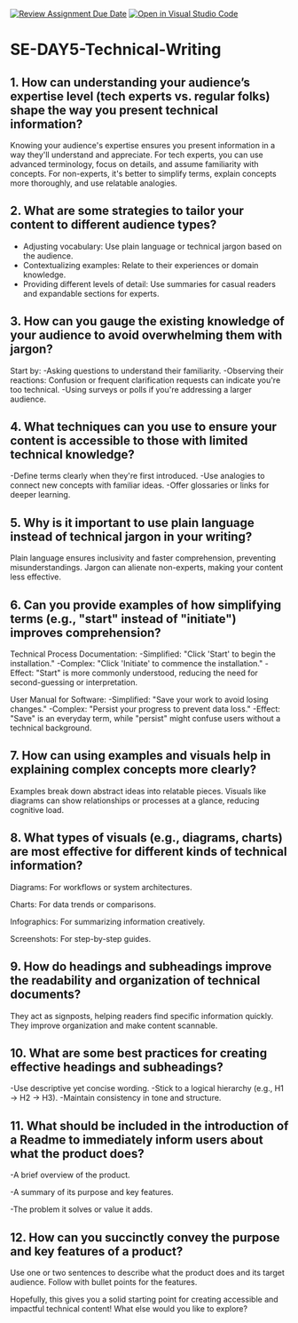 [![Review Assignment Due Date](https://classroom.github.com/assets/deadline-readme-button-22041afd0340ce965d47ae6ef1cefeee28c7c493a6346c4f15d667ab976d596c.svg)](https://classroom.github.com/a/zsAR-pyY)
[![Open in Visual Studio Code](https://classroom.github.com/assets/open-in-vscode-2e0aaae1b6195c2367325f4f02e2d04e9abb55f0b24a779b69b11b9e10269abc.svg)](https://classroom.github.com/online_ide?assignment_repo_id=18547849&assignment_repo_type=AssignmentRepo)
# SE-DAY5-Technical-Writing
## 1. How can understanding your audience’s expertise level (tech experts vs. regular folks) shape the way you present technical information?
Knowing your audience's expertise ensures you present information in a way they'll understand and appreciate. For tech experts, you can use advanced terminology, focus on details, and assume familiarity with concepts. For non-experts, it's better to simplify terms, explain concepts more thoroughly, and use relatable analogies.
## 2. What are some strategies to tailor your content to different audience types?
- Adjusting vocabulary: Use plain language or technical jargon based on the audience.
- Contextualizing examples: Relate to their experiences or domain knowledge.
- Providing different levels of detail: Use summaries for casual readers and expandable sections for experts.
## 3. How can you gauge the existing knowledge of your audience to avoid overwhelming them with jargon?
Start by:
-Asking questions to understand their familiarity.
-Observing their reactions: Confusion or frequent clarification requests can indicate you're too technical.
-Using surveys or polls if you're addressing a larger audience.
## 4. What techniques can you use to ensure your content is accessible to those with limited technical knowledge?
-Define terms clearly when they're first introduced.
-Use analogies to connect new concepts with familiar ideas.
-Offer glossaries or links for deeper learning.
## 5. Why is it important to use plain language instead of technical jargon in your writing?
Plain language ensures inclusivity and faster comprehension, preventing misunderstandings. Jargon can alienate non-experts, making your content less effective.
## 6. Can you provide examples of how simplifying terms (e.g., "start" instead of "initiate") improves comprehension?
Technical Process Documentation:
-Simplified: "Click 'Start' to begin the installation."
-Complex: "Click 'Initiate' to commence the installation."
-Effect: "Start" is more commonly understood, reducing the need for second-guessing or interpretation.

User Manual for Software:
-Simplified: "Save your work to avoid losing changes."
-Complex: "Persist your progress to prevent data loss."
-Effect: "Save" is an everyday term, while "persist" might confuse users without a technical background.
## 7. How can using examples and visuals help in explaining complex concepts more clearly?
Examples break down abstract ideas into relatable pieces. Visuals like diagrams can show relationships or processes at a glance, reducing cognitive load.
## 8. What types of visuals (e.g., diagrams, charts) are most effective for different kinds of technical information?
Diagrams: For workflows or system architectures.

Charts: For data trends or comparisons.

Infographics: For summarizing information creatively.

Screenshots: For step-by-step guides.
## 9. How do headings and subheadings improve the readability and organization of technical documents?
They act as signposts, helping readers find specific information quickly. They improve organization and make content scannable.
## 10. What are some best practices for creating effective headings and subheadings?
-Use descriptive yet concise wording.
-Stick to a logical hierarchy (e.g., H1 → H2 → H3).
-Maintain consistency in tone and structure.
## 11. What should be included in the introduction of a Readme to immediately inform users about what the product does?
-A brief overview of the product.

-A summary of its purpose and key features.

-The problem it solves or value it adds.
## 12. How can you succinctly convey the purpose and key features of a product?
Use one or two sentences to describe what the product does and its target audience. Follow with bullet points for the features.

Hopefully, this gives you a solid starting point for creating accessible and impactful technical content! What else would you like to explore?
